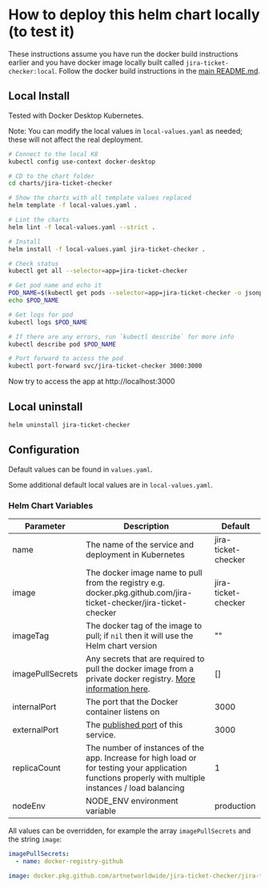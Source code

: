 # How to deploy this helm chart locally (to test it)

These instructions assume you have run the docker build instructions earlier and you have docker image locally built called `jira-ticket-checker:local`. Follow the docker build instructions in the [main README.md](../../README.md).

## Local Install

Tested with Docker Desktop Kubernetes.

Note: You can modify the local values in `local-values.yaml` as needed; these will not affect the real deployment.

```bash
# Connect to the local K8
kubectl config use-context docker-desktop

# CD to the chart folder
cd charts/jira-ticket-checker

# Show the charts with all template values replaced
helm template -f local-values.yaml .

# Lint the charts
helm lint -f local-values.yaml --strict .

# Install
helm install -f local-values.yaml jira-ticket-checker .

# Check status
kubectl get all --selector=app=jira-ticket-checker

# Get pod name and echo it
POD_NAME=$(kubectl get pods --selector=app=jira-ticket-checker -o jsonpath="{.items[*].metadata.name}")
echo $POD_NAME

# Get logs for pod
kubectl logs $POD_NAME

# If there are any errors, run `kubectl describe` for more info
kubectl describe pod $POD_NAME

# Port forward to access the pod
kubectl port-forward svc/jira-ticket-checker 3000:3000
```

Now try to access the app at http://localhost:3000

## Local uninstall

```bash
helm uninstall jira-ticket-checker
```

## Configuration

Default values can be found in `values.yaml`.

Some additional default local values are in `local-values.yaml`.

### Helm Chart Variables

| Parameter        | Description                                                                                                                                                                                            | Default                        |
| ---------------- | ------------------------------------------------------------------------------------------------------------------------------------------------------------------------------------------------------ | ------------------------------ |
| name             | The name of the service and deployment in Kubernetes                                                                                                                                                   | jira-ticket-checker |
| image            | The docker image name to pull from the registry e.g. docker.pkg.github.com/jira-ticket-checker/jira-ticket-checker                                                               | jira-ticket-checker |
| imageTag         | The docker tag of the image to pull; if `nil` then it will use the Helm chart version                                                                                                                  | ""                             |
| imagePullSecrets | Any secrets that are required to pull the docker image from a private docker registry. [More information here](https://kubernetes.io/docs/tasks/configure-pod-container/pull-image-private-registry/). | []                             |
| internalPort     | The port that the Docker container listens on                                                                                                                                                          | 3000                           |
| externalPort     | The [published port](https://docs.docker.com/config/containers/container-networking/#published-ports) of this service.                                                                                 | 3000                           |
| replicaCount     | The number of instances of the app. Increase for high load or for testing your application functions properly with multiple instances / load balancing                                                 | 1                              |
| nodeEnv          | NODE_ENV environment variable                                                                                                                                                                          | production                     |

All values can be overridden, for example the array `imagePullSecrets` and the string `image`:

```yaml
imagePullSecrets:
  - name: docker-registry-github
```

```yaml
image: docker.pkg.github.com/artnetworldwide/jira-ticket-checker/jira-ticket-checker
```
